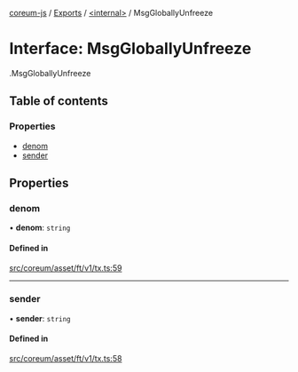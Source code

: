 [coreum-js](../README.md) / [Exports](../modules.md) / [<internal\>](../modules/internal_.md) / MsgGloballyUnfreeze

# Interface: MsgGloballyUnfreeze

[<internal>](../modules/internal_.md).MsgGloballyUnfreeze

## Table of contents

### Properties

- [denom](internal_.MsgGloballyUnfreeze-1.md#denom)
- [sender](internal_.MsgGloballyUnfreeze-1.md#sender)

## Properties

### denom

• **denom**: `string`

#### Defined in

[src/coreum/asset/ft/v1/tx.ts:59](https://github.com/PyramydLabs/coreum-js/blob/37d165f/src/coreum/asset/ft/v1/tx.ts#L59)

___

### sender

• **sender**: `string`

#### Defined in

[src/coreum/asset/ft/v1/tx.ts:58](https://github.com/PyramydLabs/coreum-js/blob/37d165f/src/coreum/asset/ft/v1/tx.ts#L58)
